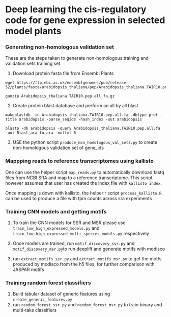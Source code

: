 # Deep learning the cis-regulatory code for gene expression in selected model plants
### Generating non-homologous validation set
These are the steps taken to generate non-homologous training and validation sets
training set.
1. Download protein fasta file from Ensembl Plants
```shell
wget https://ftp.ebi.ac.uk/ensemblgenomes/pub/release-52/plants/fasta/arabidopsis_thaliana/pep/Arabidopsis_thaliana.TAIR10.pep.all.fa.gz
```
```shell
gunzip Arabidopsis_thaliana.TAIR10.pep.all.fa.gz
```
2. Create protein blast database and perform an all by all blast
```shell
makeblastdb -in Arabidopsis_thaliana.TAIR10.pep.all.fa -dbtype prot -title arabidopsis -parse_seqids -hash_index -out arabidopsis
```
```shell
blastp -db arabidopsis -query Arabidopsis_thaliana.TAIR10.pep.all.fa  -out Blast_ara_to_ara -outfmt 6
```
3. USE the python script `produce_non_homologous_val_sets.py` to create non-homologous validation set of gene_ids

### Mappping reads to reference transcriptomes using kallisto
One can use the helper script `map_reads.py` to automatically download fastq files from NCBI SRA and map to a reference
transcriptome. This script however assumes that user has created the index file with `kallisto index`.

Once mapping is down with kallisto, the helper r script `process_kallisto.R` can be used to produce a file with tpm 
counts across sra experiments

### Training CNN models and getting motifs
1. To train the CNN models for SSR and MSR please use `train_low_high_expressed_models.py` and 
`train_low_high_expressed_multi_species_models.py` respectively

2. Once models are trained, run `motif_discovery_ssr.py` and `motif_discovery_msr.py`to run deeplift
and generate motifs with modisco

3. run `extract_motifs_ssr.py` and `extract_motifs_msr.py` to get the motfs produced by modisco from
the h5 files, for further comparison with JASPAR motifs

### Training random forest classifiers
1. Build tabular dataset of generic features using `create_generic_features.py`
2. run `random_forest_ssr.py` and `random_forest_msr.py` to train binary and multi-taks classifiers